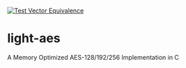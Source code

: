 [![Test Vector Equivalence](https://github.com/Syntaks-Code-Vault/light-aes/actions/workflows/cmake_build_and_run.yml/badge.svg)](https://github.com/Syntaks-Code-Vault/light-aes/actions/workflows/cmake_build_and_run.yml)

# light-aes
A Memory Optimized AES-128/192/256 Implementation in C
